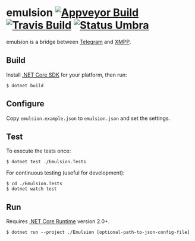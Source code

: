 emulsion [![Appveyor Build][badge-appveyor]][build-appveyor] [![Travis Build][badge-travis]][build-travis] [![Status Umbra][status-umbra]][andivionian-status-classifier]
========

emulsion is a bridge between [Telegram][telegram] and [XMPP][xmpp].

Build
-----

Install [.NET Core SDK][dotnet-core-sdk] for your platform, then run:

```console
$ dotnet build
```

Configure
---------

Copy `emulsion.example.json` to `emulsion.json` and set the settings.

Test
----

To execute the tests once:

```console
$ dotnet test ./Emulsion.Tests
```

For continuous testing (useful for development):

```console
$ cd ./Emulsion.Tests
$ dotnet watch test
```

Run
---

Requires [.NET Core Runtime][dotnet-core-runtime] version 2.0+.

```console
$ dotnet run --project ./Emulsion [optional-path-to-json-config-file]
```

[andivionian-status-classifier]: https://github.com/ForNeVeR/andivionian-status-classifier#status-umbra-
[build-appveyor]: https://ci.appveyor.com/project/ForNeVeR/emulsion/branch/master
[build-travis]: https://travis-ci.org/codingteam/emulsion
[dotnet-core-runtime]: https://www.microsoft.com/net/download/core#/runtime
[dotnet-core-sdk]: https://www.microsoft.com/net/download/core
[telegram]: https://telegram.org/
[xmpp]: https://xmpp.org/

[badge-appveyor]: https://ci.appveyor.com/api/projects/status/dgrpxj0dx221ii89/branch/master?svg=true
[badge-travis]: https://travis-ci.org/codingteam/emulsion.svg?branch=master
[status-umbra]: https://img.shields.io/badge/status-umbra-red.svg
